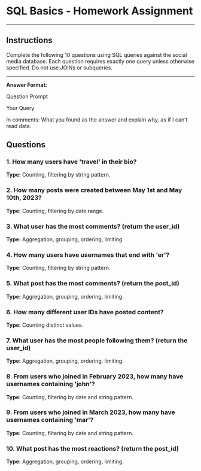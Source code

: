# **SQL Basics \- Homework Assignment**

---

## **Instructions**

Complete the following 10 questions using SQL queries against the social media database. Each question requires exactly one query unless otherwise specified. Do not use JOINs or subqueries.

---

**Answer Format:**

Question Prompt

Your Query

In comments: What you found as the answer and explain why, as if I can’t read data.

## **Questions**

### **1\. How many users have 'travel' in their bio?**

**Type:** Counting, filtering by string pattern.

### **2\. How many posts were created between May 1st and May 10th, 2023?**

**Type:** Counting, filtering by date range.

### **3\. What user has the most comments? (return the user_id)**

**Type:** Aggregation, grouping, ordering, limiting.

### **4\. How many users have usernames that end with 'er'?**

**Type:** Counting, filtering by string pattern.

### **5\. What post has the most comments? (return the post_id)**

**Type:** Aggregation, grouping, ordering, limiting.

### **6\. How many different user IDs have posted content?**

**Type:** Counting distinct values.

### **7\. What user has the most people following them? (return the user_id)**

**Type:** Aggregation, grouping, ordering, limiting.

### **8\. From users who joined in February 2023, how many have usernames containing 'john'?**

**Type:** Counting, filtering by date and string pattern.

### **9\. From users who joined in March 2023, how many have usernames containing 'mar'?**

**Type:** Counting, filtering by date and string pattern.

### **10\. What post has the most reactions? (return the post_id)**

**Type:** Aggregation, grouping, ordering, limiting.
